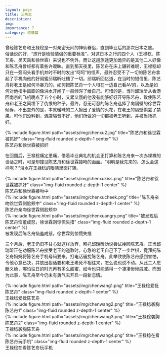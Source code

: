 ```yaml
---
layout: page
title: 三角恋
description:
img:
importance: 7
category: 感情篇
---
```


曾经陈艺舟和王禄稔是一对亲密无间的神仙眷侣，直到毕业后的那次日本之旅。
俗话说的好，“旅行是检验情侣的重要标准”，对这日本之行的四个人（王禄稔、陈艺舟、吴天禹和徐世霖）来说也不例外，而让这趟旅途更加诡异的是其他二人好像和陈艺舟曾经都有着些许暧昧。直到那天夜里，陈艺舟在床上辗转难眠，王禄稔却只在一旁闷头看手机并时不时的发出“呵呵”的怪声，最终忍受不了一切的陈艺舟拿起了手机向他的好闺蜜邱瑞昕吐槽了一切。邱瑞昕回忆道，在当时的短信里，陈艺舟将老王是如何冷暴力的，如何把陈艺舟一个人甩在一边自己看AV的，以及是如何对他指手画脚的像洪水开闸了一般倾泻了给自己。可惜的是，当时邱瑞昕从香港回南京的飞机晚点了五个小时，又累又饿的他没有能够好好开导陈艺舟，致使陈艺舟和老王之间埋下了仇恨的种子。最终，忍无可忍的陈艺舟选择了向隔壁的徐世霖倾诉，不出意外的是，本就暧昧的二人擦出了爱情的火花，在老王的隔壁偷尝了禁果。可他们没料到，酒店隔音不好，他们所做的一切都被老王听到，并被当场抓奸。
<div class="row">
    <div class="col-sm mt-3 mt-md-0">
    </div>
    <div class="col-sm mt-3 mt-md-0">
        {% include figure.html path="assets/img/chenxu2.jpg" title="陈艺舟和徐世霖被抓奸" class="img-fluid rounded z-depth-1 center" %}
    </div>
    <div class="col-sm mt-3 mt-md-0">
    </div>
</div>
<div class="caption">
    陈艺舟和徐世霖被抓奸
</div>

在回国后，王禄稔痛定思痛，借着毕业典礼的机会正打算和陈艺舟来一次赤裸裸的谈话之时，可是却撞见陈艺舟和徐世霖接吻的画面。“明明是我先来的，怎么会这样呢？”泪水在王禄稔的眼睛里面打转。
<div class="row">
    <div class="col-sm mt-3 mt-md-0">
    </div>
    <div class="col-sm mt-3 mt-md-0">
        {% include figure.html path="assets/img/chenxukiss.png" title="陈艺舟和徐世霖被抓奸" class="img-fluid rounded z-depth-1 center" %}
    </div>
    <div class="col-sm mt-3 mt-md-0">
    </div>
</div>
<div class="caption">
    陈艺舟和徐世霖接吻中
</div>

<div class="row">
    <div class="col-sm mt-3 mt-md-0">
    </div>
    <div class="col-sm mt-3 mt-md-0">
        {% include figure.html path="assets/img/chenxucheek.png" title="陈艺舟亲吻徐世霖侧脸颊中" class="img-fluid rounded z-depth-1 center" %}
    </div>
    <div class="col-sm mt-3 mt-md-0">
    </div>
</div>
<div class="caption">
    陈艺舟亲吻徐世霖侧脸颊中
</div>
<div class="row">
    <div class="col-sm mt-3 mt-md-0">
    </div>
    <div class="col-sm mt-3 mt-md-0">
        {% include figure.html path="assets/img/chenxuangry.png" title="被发现后陈艺舟恼羞成怒，徐世霖则惊慌失措" class="img-fluid rounded z-depth-1 center" %}
    </div>
    <div class="col-sm mt-3 mt-md-0">
    </div>
</div>
<div class="caption">
    被发现后陈艺舟恼羞成怒，徐世霖则惊慌失措
</div>

三个月后，老王仍旧不甘心就这样放弃，拜托邱瑞昕劝说尝试挽回陈艺舟。正当邱瑞昕正在劝服陈艺舟接受老王的道歉时，心急的老王自己下了一步烂棋，竟拜托陈艺舟妈妈将陈艺舟手机号码要来，打电话骚扰陈艺舟。此举致使陈艺舟感到害怕，令他心意已决，并放出狠话要和老王老死不相往来，怎么说也说不动。从此二人恩断义绝，哪怕往日的时光再有多么甜蜜，如今也只能落得一个凄凄惨惨戚戚。而因为此事，陈艺舟至今仍未有勇气去开启一段新恋情。

<div class="row">
    <div class="col-sm mt-3 mt-md-0">
    </div>
    <div class="col-sm mt-3 mt-md-0">
        {% include figure.html path="assets/img/chenwang1.png" title="王禄稔爱抚陈艺舟" class="img-fluid rounded z-depth-1 center" %}
    </div>
    <div class="col-sm mt-3 mt-md-0">
    </div>
</div>
<div class="caption">
    王禄稔爱抚陈艺舟
</div>
<div class="row">
    <div class="col-sm mt-3 mt-md-0">
    </div>
    <div class="col-sm mt-3 mt-md-0">
        {% include figure.html path="assets/img/chenwang2.png" title="王禄稔袭胸陈艺舟1" class="img-fluid rounded z-depth-1 center" %}
    </div>
    <div class="col-sm mt-3 mt-md-0">
        {% include figure.html path="assets/img/chenwang3.png" title="王禄稔袭胸陈艺舟2" class="img-fluid rounded z-depth-1 center" %}
    </div>
    <div class="col-sm mt-3 mt-md-0">
    </div>
</div>
<div class="caption">
    王禄稔袭胸陈艺舟
</div>

<div class="row">
    <div class="col-sm mt-3 mt-md-0">
    </div>
    <div class="col-sm mt-3 mt-md-0">
        {% include figure.html path="assets/img/chenwang4.png" title="王禄稔在看陈艺舟玩手机" class="img-fluid rounded z-depth-1 center" %}
    </div>
    <div class="col-sm mt-3 mt-md-0">
    </div>
</div>
<div class="caption">
    王禄稔在看陈艺舟玩手机
</div>

